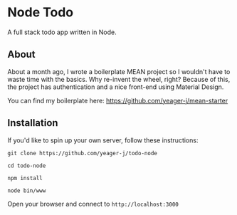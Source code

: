 # Node Todo
A full stack todo app written in Node. 

## About
About a month ago, I wrote a boilerplate MEAN project so I wouldn't have to waste time with the basics. Why re-invent the wheel, right? Because of this, the project has authentication and a nice front-end using Material Design. 

You can find my boilerplate here: https://github.com/yeager-j/mean-starter



## Installation
If you'd like to spin up your own server, follow these instructions:

`git clone https://github.com/yeager-j/todo-node`

`cd todo-node`

`npm install`

`node bin/www`

Open your browser and connect to `http://localhost:3000`